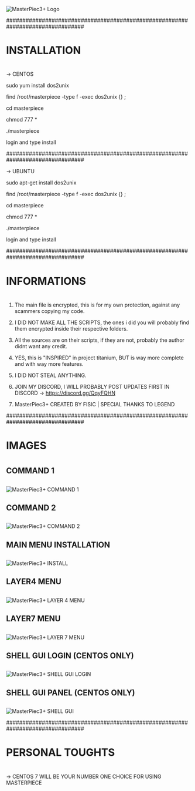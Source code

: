 

![MasterPiec3+ Logo](https://i.postimg.cc/prz11dzH/m3.png)


################################################################################

# INSTALLATION <h1> 

-> CENTOS

sudo yum install dos2unix
 
find /root/masterpiece -type f -exec dos2unix {} \;

cd masterpiece 

chmod 777 *

./masterpiece 

login and type install


################################################################################


-> UBUNTU 

sudo apt-get install dos2unix 

find /root/masterpiece -type f -exec dos2unix {} \;

cd masterpiece 

chmod 777 *

./masterpiece
 
login and type install


################################################################################

# INFORMATIONS <h1> 

1. The main file is encrypted, this is for my own protection, against any scammers copying my code. 

2. I DID NOT MAKE ALL THE SCRIPTS, the ones i did you will probably find them encrypted inside their respective folders.

3. All the sources are on their scripts, if they are not, probably the author didnt want any credit.

4. YES, this is "INSPIRED" in project titanium, BUT is way more complete and with way more features.

5. I DID NOT STEAL ANYTHING.

6. JOIN MY DISCORD, I WILL PROBABLY POST UPDATES FIRST IN DISCORD -> https://discord.gg/QqyFQHN

7. MasterPiec3+ CREATED BY FISIC | SPECIAL THANKS TO LEGEND

################################################################################

# IMAGES <h1> 

## COMMAND 1 <h2>

![MasterPiec3+ COMMAND 1](https://i.postimg.cc/26V5Wsvv/command1.png)

## COMMAND 2 <h2>

![MasterPiec3+ COMMAND 2](https://i.postimg.cc/ZqfRCb94/command2.png)

## MAIN MENU INSTALLATION <h2>

![MasterPiec3+ INSTALL](https://i.postimg.cc/mk92X7mg/install.png)

## LAYER4 MENU <h2>

![MasterPiec3+ LAYER 4 MENU](https://i.postimg.cc/ZR25xwFQ/layer4.png)

## LAYER7 MENU <h2>

![MasterPiec3+ LAYER 7 MENU](https://i.postimg.cc/WbR4Df4F/layer7.png)

## SHELL GUI LOGIN (CENTOS ONLY) <h2>

![MasterPiec3+ SHELL GUI LOGIN](https://i.postimg.cc/TYr3nqyk/loginsite.png)

## SHELL GUI PANEL (CENTOS ONLY) <h2>

![MasterPiec3+ SHELL GUI](https://i.postimg.cc/FKFzrdHT/booter.png)


################################################################################

# PERSONAL TOUGHTS <h1> 

-> CENTOS 7 WILL BE YOUR NUMBER ONE CHOICE FOR USING MASTERPIECE




